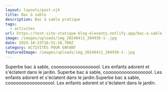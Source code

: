 ```yaml
---
layout: layouts/post.njk
title: Bac à sable
description: Bac à sable pratique
tags:
  - activites
url: https://test-site-statique-blog-eleventy.netlify.app/bac-a-sable
image: /images/uploads/img_20240411_204936-1-.jpg
date: 2024-10-23T16:51:10.708Z
category: ACTIVITÉS POUR ENFANT
featuredImage: /images/uploads/img_20240411_204936-1-.jpg
---
```

Superbe bac à sable, coooooooooooooooool. Les enfants adorent et s'éclatent dans le jardin. Superbe bac à sable, coooooooooooooooool. Les enfants adorent et s'éclatent dans le jardin.Superbe bac à sable, coooooooooooooooool. Les enfants adorent et s'éclatent dans le jardin.
